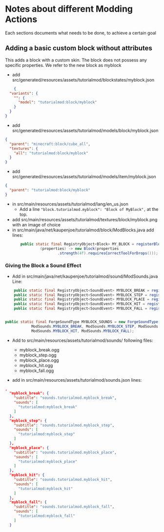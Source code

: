 # Notes about different Modding Actions
Each sections documents what needs to be done, to achieve a certain goal

## Adding a basic custom block without attributes
This adds a block with a custom skin. The block does not possess any specific properties.
We refer to the new block as myblock
- add src/generated/resources/assets/tutorialmod/blockstates/myblock.json
```json
    {
  "variants": {
    "": {
      "model": "tutorialmod:block/myblock"
    }
  }
}
```
- add src/generated/resources/assets/tutorialmod/models/block/myblock.json
```json
{
  "parent": "minecraft:block/cube_all",
  "textures": {
    "all": "tutorialmod:block/myblock"
  }
}
```
- add src/generated/resources/assets/tutorialmod/models/item/myblock.json
```json
{
  "parent": "tutorialmod:block/myblock"
}
```
- in src/main/resources/assets/tutorialmod/lang/en_us.json
    - Add a line `"block.tutorialmod.myblock": "Block of MyBlock",` at the top.
- add src/main/resources/assets/tutorialmod/textures/block/myblock.png with an image of choice
- in src/main/java/net/kaupenjoe/tutorialmod/block/ModBlocks.java add lines:
```java
       public static final RegistryObject<Block> MY_BLOCK = registerBlock("myblock",
                (properties) -> new Block(properties
                        .strength(4f).requiresCorrectToolForDrops()));
```

### Giving the Block a Sound Effect
- Add in src/main/java/net/kaupenjoe/tutorialmod/sound/ModSounds.java Line:
```java
    public static final RegistryObject<SoundEvent> MYBLOCK_BREAK = registerSoundEvent("myblock_break");
    public static final RegistryObject<SoundEvent> MYBLOCK_STEP = registerSoundEvent("myblock_step");
    public static final RegistryObject<SoundEvent> MYBLOCK_PLACE = registerSoundEvent("myblock_place");
    public static final RegistryObject<SoundEvent> MYBLOCK_HIT = registerSoundEvent("myblock_hit");
    public static final RegistryObject<SoundEvent> MYBLOCK_FALL = registerSoundEvent("myblock_fall");

  
public static final ForgeSoundType MYBLOCK_SOUNDS = new ForgeSoundType(1f, 1f,
            ModSounds.MYBLOCK_BREAK, ModSounds.MYBLOCK_STEP, ModSounds.MYBLOCK_PLACE,
            ModSounds.MYBLOCK_HIT, ModSounds.MYBLOCK_FALL);

```
- Add to src/main/resources/assets/tutorialmod/sounds/ following files:
  - myblock_break.ogg
  - myblock_step.ogg
  - myblock_place.ogg
  - myblock_hit.ogg
  - myblock_fall.ogg

- add in src/main/resources/assets/tutorialmod/sounds.json lines:
```json
,
  "myblock_break": {
    "subtitle": "sounds.tutorialmod.myblock_break",
    "sounds": [
      "tutorialmod:myblock_break"
    ]
  },
  "myblock_step": {
    "subtitle": "sounds.tutorialmod.myblock_step",
    "sounds": [
      "tutorialmod:myblock_step"
    ]
  },
  "myblock_place": {
    "subtitle": "sounds.tutorialmod.myblock_place",
    "sounds": [
      "tutorialmod:myblock_place"
    ]
  },
  "myblock_hit": {
    "subtitle": "sounds.tutorialmod.myblock_hit",
    "sounds": [
      "tutorialmod:myblock_hit"
    ]
  },
  "myblock_fall": {
    "subtitle": "sounds.tutorialmod.myblock_fall",
    "sounds": [
      "tutorialmod:myblock_fall"
    ]
  }
```